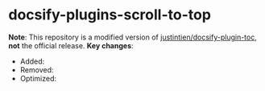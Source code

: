 # docsify-plugins-scroll-to-top

**Note**: This repository is a modified version of [justintien/docsify-plugin-toc](https://github.com/justintien/docsify-plugin-toc), **not** the official release. 
**Key changes**: 
- Added: 
- Removed: 
- Optimized: 



